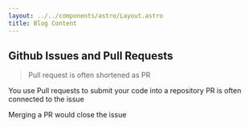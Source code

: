```yaml
---
layout: ../../components/astro/Layout.astro
title: Blog Content
---
```

## Github Issues and Pull Requests
> Pull request is often shortened as PR

You use Pull requests to submit your code into a repository
PR is often connected to the issue

Merging a PR would close the issue
